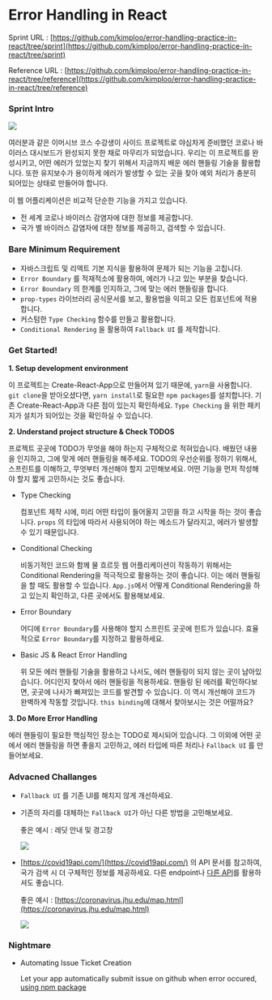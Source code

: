 # Error Handling in React

Sprint URL : [https://github.com/kimploo/error-handling-practice-in-react/tree/sprint](https://github.com/kimploo/error-handling-practice-in-react/tree/sprint)

Reference URL : [https://github.com/kimploo/error-handling-practice-in-react/tree/reference](https://github.com/kimploo/error-handling-practice-in-react/tree/reference)

### Sprint Intro

![](https://hongshik-public-photos.s3.ap-northeast-2.amazonaws.com/my-github-repos/error-handling-practice-in-react/sprint-feature.gif)

여러분과 같은 이머시브 코스 수강생이 사이드 프로젝트로 야심차게 준비했던 코로나 바이러스 대시보드가 완성되지 못한 채로 마무리가 되었습니다. 우리는 이 프로젝트를 완성시키고, 어떤 에러가 있었는지 찾기 위해서 지금까지 배운 에러 핸들링 기술을 활용합니다. 또한 유지보수가 용이하게 에러가 발생할 수 있는 곳을 찾아 예외 처리가 충분히 되어있는 상태로 만들어야 합니다.

이 웹 어플리케이션은 비교적 단순한 기능을 가지고 있습니다.

- 전 세계 코로나 바이러스 감염자에 대한 정보를 제공합니다.
- 국가 별 바이러스 감염자에 대한 정보를 제공하고, 검색할 수 있습니다.

### Bare Minimum Requirement

- 자바스크립트 및 리엑트 기본 지식을 활용하여 문제가 되는 기능을 고칩니다.
- `Error Boundary` 를 적재적소에 활용하여, 에러가 나고 있는 부분을 찾습니다.
- `Error Boundary` 의 한계를 인지하고, 그에 맞는 에러 핸들링을 합니다.
- `prop-types` 라이브러리 공식문서를 보고, 활용법을 익히고 모든 컴포넌트에 적용합니다.
- 커스텀한 `Type Checking` 함수를 만들고 활용합니다.
- `Conditional Rendering` 을 활용하여 `Fallback UI` 를 제작합니다.

### Get Started!

**1. Setup development environment**

이 프로젝트는 Create-React-App으로 만들어져 있기 때문에, `yarn`을 사용합니다. `git clone`을 받아오셨다면, `yarn install`로 필요한 `npm packages`를 설치합니다. 기존 Create-React-App과 다른 점이 있는지 확인하세요. `Type Checking` 을 위한 패키지가 설치가 되어있는 것을 확인하실 수 있습니다.

**2. Understand project structure & Check TODOS**

프로젝트 곳곳에 TODO가 무엇을 해야 하는지 구체적으로 적혀있습니다. 배웠던 내용을 인지하고, 그에 맞게 에러 핸들링을 해주세요. TODO의 우선순위를 정하기 위해서, 스프린트를 이해하고, 무엇부터 개선해야 할지 고민해보세요. 어떤 기능을 먼저 작성해야 할지 짧게 고민하시는 것도 좋습니다.

- Type Checking

  컴포넌트 제작 시에, 미리 어떤 타입이 들어올지 고민을 하고 시작을 하는 것이 좋습니다. `props` 의 타입에 따라서 사용되어야 하는 메소드가 달라지고, 에러가 발생할 수 있기 때문입니다.

- Conditional Checking

  비동기적인 코드와 함께 물 흐르듯 웹 어플리케이션이 작동하기 위해서는 Conditional Rendering을 적극적으로 활용하는 것이 좋습니다. 이는 에러 핸들링을 할 때도 활용할 수 있습니다. `App.js`에서 어떻게 Conditional Rendering을 하고 있는지 확인하고, 다른 곳에서도 활용해보세요.

- Error Boundary

  어디에 `Error Boundary`를 사용해야 할지 스프린트 곳곳에 힌트가 있습니다. 효율적으로 `Error Boundary`를 지정하고 활용하세요.

- Basic JS & React Error Handling

  위 모든 에러 핸들링 기술을 활용하고 나서도, 에러 핸들링이 되지 않는 곳이 남아있습니다. 어디인지 찾아서 에러 핸들링을 적용하세요. 핸들링 된 에러를 확인하다보면, 곳곳에 나사가 빠져있는 코드를 발견할 수 있습니다. 이 역시 개선해야 코드가 완벽하게 작동할 것입니다. `this binding`에 대해서 찾아보시는 것은 어떨까요?

**3. Do More Error Handling**

에러 핸들링이 필요한 핵심적인 장소는 TODO로 제시되어 있습니다. 그 이외에 어떤 곳에서 에러 핸들링을 하면 좋을지 고민하고, 에러 타입에 따른 처리나 `Fallback UI` 를 만들어보세요.

### Advacned Challanges

- `Fallback UI` 를 기존 UI를 해치지 않게 개선하세요.
- 기존의 자리를 대체하는 `Fallback UI`가 아닌 다른 방법을 고민해보세요.

  좋은 예시 : 레딧 안내 및 경고창

  ![](https://hongshik-public-photos.s3.ap-northeast-2.amazonaws.com/my-github-repos/error-handling-practice-in-react/reddit-popup.png)

- [https://covid19api.com/](https://covid19api.com/) 의 API 문서를 참고하여, 국가 검색 시 더 구체적인 정보를 제공하세요. 다른 endpoint나 [다른 API](https://covid-19-apis.postman.com/)를 활용하셔도 좋습니다.

  좋은 예시 : [https://coronavirus.jhu.edu/map.html](https://coronavirus.jhu.edu/map.html)

  ![](https://hongshik-public-photos.s3.ap-northeast-2.amazonaws.com/my-github-repos/error-handling-practice-in-react/covid-19-jhu-example.png
)

### Nightmare

- Automating Issue Ticket Creation

  Let your app automatically submit issue on github when error occured, [using npm package](https://www.npmjs.com/package/github-create-issue)
